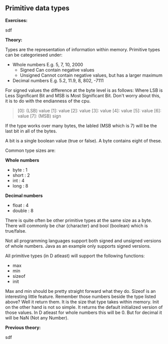 ## Primitive data types

**Exercises:**

sdf

**Theory:**

Types are the representation of information within memory.
Primitive types can be categoriesed under:

* Whole numbers
    E.g. 5, 7, 10, 2000
    * Signed
        Can contain negative values
    * Unsigned
        Cannot contain negative values, but has a larger maximum
* Decimal numbers
    E.g. 5.2, 11.9, 8, 802, -7111

For signed values the difference at the byte level is as follows:
Where LSB is Less Significant Bit and MSB is Most Significant Bit. Don't worry about this, it is to do with the endianness of the cpu.

> [0]: (LSB) value
> [1]: value
> [2]: value
> [3]: value
> [4]: value
> [5]: value
> [6]: value
> [7]: (MSB) sign

If the type works over many bytes, the labled (MSB which is 7) will be the last bit in all of the bytes.

A bit is a single boolean value (true or false). A byte contains eight of these.

Common type sizes are:

**Whole numbers**

* byte : 1
* short : 2
* int : 4
* long : 8

**Decimal numbers**

* float : 4
* double : 8

There is quite often be other primitive types at the same size as a byte. There will commonly be char (character) and bool (boolean) which is true/false.

Not all programming languages support both signed and unsigned versions of whole numbers. Java as an example only supports signed versions.

All primitive types (in D atleast) will support the following functions:

* max
* min
* sizeof
* init

Max and min should be pretty straight forward what they do. Sizeof is an interesting little feature. Remember those numbers beside the type listed above? Well it return them. It is the size that type takes within memory. Init on the other hand is not so simple. It returns the default initialized version of those values. In D atleast for whole numbers this will be 0. But for decimal it will be NaN (Not any Number).



**Previous theory:**

sdf